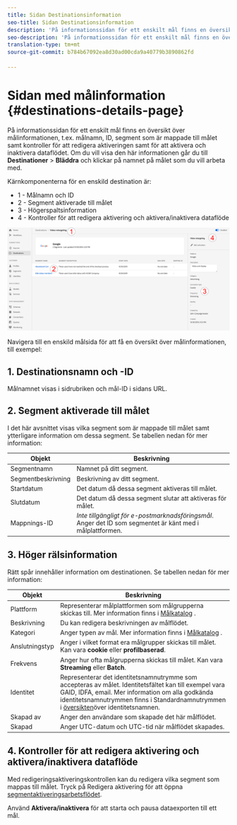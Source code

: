 ```yaml
---
title: Sidan Destinationsinformation
seo-title: Sidan Destinationsinformation
description: 'På informationssidan för ett enskilt mål finns en översikt över målinformationen, t.ex. målnamn, ID, segment som är mappade till målet samt kontroller för att redigera aktiveringen samt för att aktivera och inaktivera dataflödet. '
seo-description: 'På informationssidan för ett enskilt mål finns en översikt över målinformationen, t.ex. målnamn, ID, segment som är mappade till målet samt kontroller för att redigera aktiveringen samt för att aktivera och inaktivera dataflödet. '
translation-type: tm+mt
source-git-commit: b784b67092ea8d30ad00cda9a40779b3890862fd

---
```



# Sidan med målinformation {#destinations-details-page}

På informationssidan för ett enskilt mål finns en översikt över målinformationen, t.ex. målnamn, ID, segment som är mappade till målet samt kontroller för att redigera aktiveringen samt för att aktivera och inaktivera dataflödet. Om du vill visa den här informationen går du till **Destinationer** > **Bläddra** och klickar på namnet på målet som du vill arbeta med.

Kärnkomponenterna för en enskild destination är:

* 1 - Målnamn och ID
* 2 - Segment aktiverade till målet
* 3 - Högerspaltsinformation
* 4 - Kontroller för att redigera aktivering och aktivera/inaktivera dataflöde

![Numrerad målsida](/help/rtcdp/destinations/assets/destination-page-numbered.png)

Navigera till en enskild målsida för att få en översikt över målinformationen, till exempel:

## 1. Destinationsnamn och -ID

Målnamnet visas i sidrubriken och mål-ID i sidans URL.

## 2. Segment aktiverade till målet

I det här avsnittet visas vilka segment som är mappade till målet samt ytterligare information om dessa segment. Se tabellen nedan för mer information:

| Objekt | Beskrivning |
---------|----------|
| Segmentnamn | Namnet på ditt segment. |
| Segmentbeskrivning | Beskrivning av ditt segment. |
| Startdatum | Det datum då dessa segment aktiveras till målet. |
| Slutdatum | Det datum då dessa segment slutar att aktiveras för målet. |
| Mappnings-ID | *Inte tillgängligt för e-postmarknadsföringsmål*. Anger det ID som segmentet är känt med i målplattformen. |

## 3. Höger rälsinformation

Rätt spår innehåller information om destinationen. Se tabellen nedan för mer information:

| Objekt | Beskrivning |
---------|----------|
| Plattform | Representerar målplattformen som målgrupperna skickas till. Mer information finns i [Målkatalog](/help/rtcdp/destinations/destinations-catalog.md) . |
| Beskrivning | Du kan redigera beskrivningen av målflödet. |
| Kategori | Anger typen av mål. Mer information finns i [Målkatalog](/help/rtcdp/destinations/destinations-catalog.md) . |
| Anslutningstyp | Anger i vilket format era målgrupper skickas till målet. Kan vara **cookie** eller **profilbaserad**. |
| Frekvens | Anger hur ofta målgrupperna skickas till målet. Kan vara **Streaming** eller **Batch**. |
| Identitet | Representerar det identitetsnamnutrymme som accepteras av målet. Identitetsfältet kan till exempel vara GAID, IDFA, email. Mer information om alla godkända identitetsnamnutrymmen finns i Standardnamnutrymmen i [översikten](https://www.adobe.io/apis/experienceplatform/home/profile-identity-segmentation/profile-identity-segmentation-services.html#!api-specification/markdown/narrative/technical_overview/identity_namespace_overview/identity_namespace_overview.md)över identitetsnamnen. |
| Skapad av | Anger den användare som skapade det här målflödet. |
| Skapad | Anger UTC-datum och UTC-tid när målflödet skapades. |

## 4. Kontroller för att redigera aktivering och aktivera/inaktivera dataflöde

Med redigeringsaktiveringskontrollen kan du redigera vilka segment som mappas till målet. Tryck på Redigera aktivering för att öppna [segmentaktiveringsarbetsflödet](/help/rtcdp/destinations/activate-destinations.md).

Använd **Aktivera/inaktivera** för att starta och pausa dataexporten till ett mål.